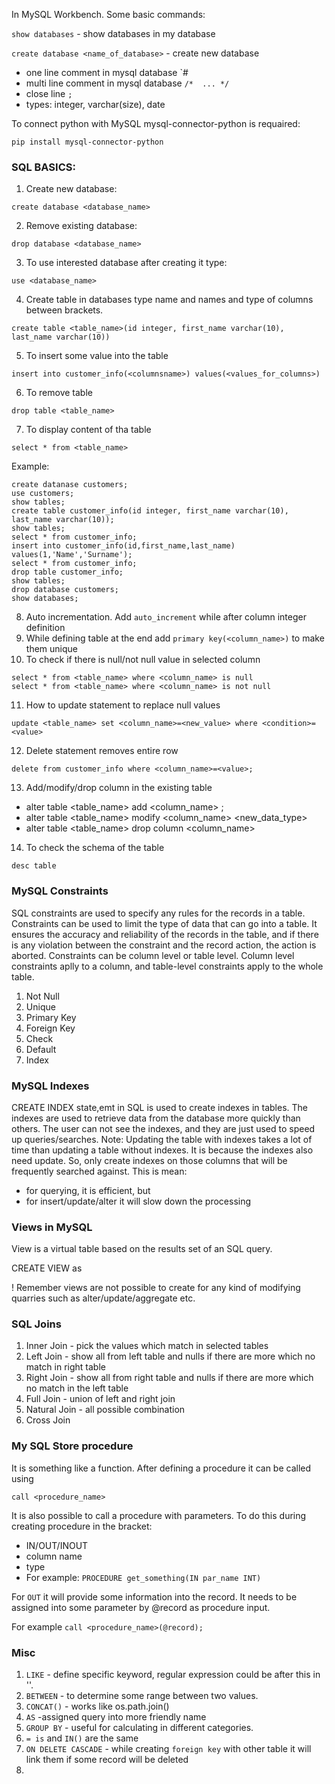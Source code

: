 In MySQL Workbench. Some basic commands:

`show databases` - show databases in my database

`create database <name_of_database>` - create new database

- one line comment in mysql database `#
- multi line comment in mysql database `/*  ... */`
- close line `;`
- types: integer, varchar(size), date

To connect python with MySQL mysql-connector-python is requaired:

```shell
pip install mysql-connector-python
```

### SQL BASICS:

1) Create new database:

```shell
create database <database_name>
```

2) Remove existing database:

```shell
drop database <database_name>
```

3) To use interested database after creating it type:

```shell
use <database_name>
```

4) Create table in databases type name and names and type of columns between brackets.

```shell
create table <table_name>(id integer, first_name varchar(10), last_name varchar(10)) 
```

5) To insert some value into the table

```shell
insert into customer_info(<columnsname>) values(<values_for_columns>)
```

6) To remove table

```shell
drop table <table_name>
```

7) To display content of tha table

```shell
select * from <table_name>
```

Example:

```shell;
create datanase customers;
use customers;
show tables;
create table customer_info(id integer, first_name varchar(10), last_name varchar(10));
show tables;
select * from customer_info;
insert into customer_info(id,first_name,last_name) values(1,'Name','Surname');
select * from customer_info;
drop table customer_info;
show tables;
drop database customers;
show databases;
```

8) Auto incrementation. Add `auto_increment` while after column integer definition
9) While defining table at the end add `primary key(<column_name>)` to make them unique
10) To check if there is null/not null value in selected column
```shell
select * from <table_name> where <column_name> is null
select * from <table_name> where <column_name> is not null
```
11) How to update statement to replace null values
```shell
update <table_name> set <column_name>=<new_value> where <condition>=<value>
```
12) Delete statement removes entire row
```shell
delete from customer_info where <column_name>=<value>;
```
13) Add/modify/drop column in the existing table
- alter table <table_name> add <column_name> <type>;
- alter table <table_name> modify <column_name> <new_data_type>
- alter table <table_name> drop column <column_name>

14) To check the schema of the table
```shell
desc table
```

### MySQL Constraints 
SQL constraints are used to specify any rules for the records in a table.
Constraints can be used to limit the type of data that can go into a table.
It ensures the accuracy and reliability of the records in the table, and if there is 
any violation between the constraint and the record action, the action is aborted. 
Constraints can be column level or table level. Column level constraints aplly to a column, 
and table-level constraints apply to the whole table. 
1) Not Null
2) Unique
3) Primary Key
4) Foreign Key
5) Check
6) Default
7) Index


### MySQL Indexes
CREATE INDEX state,emt in SQL is used to create indexes in tables.
The indexes are used to retrieve data from the database more quickly than others.
The user can not see the indexes, and they are just used to speed up queries/searches.
Note: Updating the table with indexes takes a lot of time than updating a table without indexes.
It is because the indexes also need update. 
So, only create indexes on those columns that will be frequently searched against. 
This is mean:
- for querying, it is efficient, but
- for insert/update/alter it will slow down the processing


### Views in MySQL
View is a virtual table based on the results set of an SQL query.

CREATE VIEW <name> as <querry>

! Remember views are not possible to create for any kind of modifying quarries such as 
alter/update/aggregate etc. 


### SQL Joins
1) Inner Join - pick the values which match in selected tables
2) Left Join - show all from left table and nulls if there are more which no match in right table
3) Right Join - show all from right table and nulls if there are more which no match in the left table
4) Full Join - union of left and right join
5) Natural Join - all possible combination
6) Cross Join

### My SQL Store procedure
It is something like a function. After defining a procedure it can be called using 

`call <procedure_name>`

It is also possible to call a procedure with parameters. To do this during creating procedure in the bracket:
- IN/OUT/INOUT
- column name
- type
- For example: `PROCEDURE get_something(IN par_name INT)`

For `OUT` it will provide some information into the record. 
It needs to be assigned into some parameter by @record as procedure input. 

For example
`call <procedure_name>(@record);`


### Misc
1) `LIKE` - define specific keyword, regular expression could be after this in ''.
2) `BETWEEN` - to determine some range between two values.
3) `CONCAT()` - works like os.path.join()
4) `AS` -assigned query into more friendly name
5) `GROUP BY` - useful for calculating in different categories. 
6) `= is` and  `IN()` are the same 
7) `ON DELETE CASCADE` - while creating `foreign key` with other table it will link them if some record will be deleted
8) 





